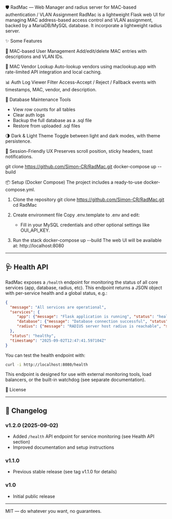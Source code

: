 🛡️ RadMac — Web Manager and radius server for MAC-based authentication / VLAN Assignment
RadMac is a lightweight Flask web UI for managing MAC address-based access control and VLAN assignment, backed by a MariaDB/MySQL database. It incorporate a lightweight radius server.

✨ Some Features

🔐 MAC-based User Management
Add/edit/delete MAC entries with descriptions and VLAN IDs.

🧠 MAC Vendor Lookup
Auto-lookup vendors using maclookup.app with rate-limited API integration and local caching.

📊 Auth Log Viewer
Filter Access-Accept / Reject / Fallback events with timestamps, MAC, vendor, and description.

🧹 Database Maintenance Tools
- View row counts for all tables
- Clear auth logs
- Backup the full database as a .sql file
- Restore from uploaded .sql files

🌗 Dark & Light Theme
Toggle between light and dark modes, with theme persistence.

🔁 Session-Friendly UX
Preserves scroll position, sticky headers, toast notifications.

git clone https://github.com/Simon-CR/RadMac.git
docker-compose up --build

📦 Setup (Docker Compose)
The project includes a ready-to-use docker-compose.yml.

1. Clone the repository
	git clone https://github.com/Simon-CR/RadMac.git
	cd RadMac

2. Create environment file
	Copy .env.template to .env and edit:
	- Fill in your MySQL credentials and other optional settings like OUI_API_KEY.

3. Run the stack
	docker-compose up --build
	The web UI will be available at: http://localhost:8080

---

## 🩺 Health API

RadMac exposes a `/health` endpoint for monitoring the status of all core services (app, database, radius, etc). This endpoint returns a JSON object with per-service health and a global status, e.g.:

```json
{
  "message": "All services are operational",
  "services": {
	 "app": {"message": "Flask application is running", "status": "healthy"},
	 "database": {"message": "Database connection successful", "status": "healthy"},
	 "radius": {"message": "RADIUS server host radius is reachable", "status": "healthy"}
  },
  "status": "healthy",
  "timestamp": "2025-09-02T12:47:41.597104Z"
}
```

You can test the health endpoint with:

```sh
curl -i http://localhost:8080/health
```

This endpoint is designed for use with external monitoring tools, load balancers, or the built-in watchdog (see separate documentation).

📄 License

---


## 📝 Changelog

### v1.2.0 (2025-09-02)
- Added `/health` API endpoint for service monitoring (see Health API section)
- Improved documentation and setup instructions

### v1.1.0
- Previous stable release (see tag v1.1.0 for details)

### v1.0
- Initial public release

---

MIT — do whatever you want, no guarantees.